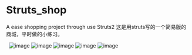 # Struts_shop
A ease shopping project through use  Struts2 
这是用struts写的一个简易版的商城，平时做的小练习。
 
  
![image](https://github.com/Jisilo/Struts_shop/blob/master/image3/1.ng)
![image](https://github.com/Jisilo/Struts_shop/blob/master/image3/2.ng)
![image](https://github.com/Jisilo/Struts_shop/blob/master/image3/3.ng)
![image](https://github.com/Jisilo/Struts_shop/blob/master/image3/4.ng)
![image](https://github.com/Jisilo/Struts_shop/blob/master/image3/5.ng)
